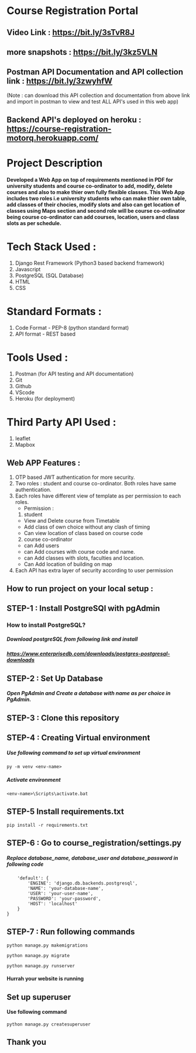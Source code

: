 # Course Registration Portal

## Video Link : https://bit.ly/3sTvR8J
## more snapshots : https://bit.ly/3kz5VLN
## Postman API Documentation and API collection link : https://bit.ly/3zwyhfW
(Note : can download this API collection and documentation from above link and import in postman to view and test ALL API's used in this web app)

## Backend API's deployed on heroku : https://course-registration-motorq.herokuapp.com/

# Project Description
#### Developed a Web App on top of requirements mentioned in PDF for university students and course co-ordinator to add, modify, delete courses and also to make thier own fully flexible classes. This Web App includes two roles i.e university students who can make thier own table, add classes of their chocies, modify slots and also can get location of classes using Maps section and second role will be course co-ordinator being course co-ordinator can add courses, location, users and class slots as per schedule.

# Tech Stack Used :
1. Django Rest Framework (Python3 based backend framework)
2. Javascript
3. PostgreSQL (SQL Database)
4. HTML
5. CSS

# Standard Formats :
1. Code Format - PEP-8 (python standard format)
2. API format - REST based

# Tools Used :
1. Postman (for API testing and API documentation)
2. Git
3. Github
4. VScode
5. Heroku (for deployment)

# Third Party API Used :
1. leaflet
2. Mapbox

## Web APP Features :
1. OTP based JWT authentication for more security.
2. Two roles : student and course co-ordinator. Both roles have same authentication.
3. Each roles have different view of template as per permission to each roles.
   - Permission : 
   1. student
   - View and Delete course from Timetable
   - Add class of own choice without any clash of timing
   - Can view location of class based on course code
   2. course co-ordinator
   - can Add users
   - can Add courses with course code and name.
   - can Add classes with slots, faculties and location.
   - Can Add location of building on map
4. Each API has extra layer of security according to user permission
   

## How to run project on your local setup :
## STEP-1 : Install PostgreSQl with pgAdmin
### How to install PostgreSQL?
##### Download postgreSQL from following link and install 
##### https://www.enterprisedb.com/downloads/postgres-postgresql-downloads

## STEP-2 : Set Up Database 
##### Open PgAdmin and Create a database with name as per choice in PgAdmin.

## STEP-3 : Clone this repository

## STEP-4 : Creating Virtual environment
##### Use following command to set up virtual environment
```py -m venv <env-name>```
##### Activate environment
```<env-name>\Scripts\activate.bat```

## STEP-5 Install requirements.txt
```pip install -r requirements.txt```

## STEP-6 : Go to course_registration/settings.py
##### Replace database_name, database_user and database_password in following code

```DATABASES = {
    'default': {
        'ENGINE': 'django.db.backends.postgresql',
        'NAME': 'your-database-name',
        'USER': 'your-user-name',
        'PASSWORD': 'your-password',
        'HOST': 'localhost'
    }
} 
```

## STEP-7 : Run following commands
```python manage.py makemigrations```

```python manage.py migrate```

```python manage.py runserver```

#### Hurrah your website is running


## Set up superuser
#### Use following command
```python manage.py createsuperuser```

## Thank you



